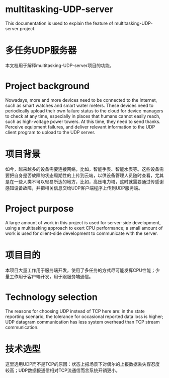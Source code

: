 # multitasking-UDP-server
This documentation is used to explain the feature of multitasking-UDP-server project.
# 多任务UDP服务器
本文档用于解释multitasking-UDP-server项目的功能。

# Project background
Nowadays, more and more devices need to be connected to the Internet, such as smart watches and smart water meters. These devices need to periodically upload their own failure status to the cloud for device managers to check at any time, especially in places that humans cannot easily reach, such as high-voltage power towers. At this time, they need to send thanks. Perceive equipment failures, and deliver relevant information to the UDP client program to upload to the UDP server.
# 项目背景
如今，越来越多的设备需要连接网络，比如，智能手表、智能水表等。这些设备需要把自身是否故障的状态周期性的上传到云端，以供设备管理人员随时查看，尤其是在一些人类不可以轻易所达的地方，比如，高压电力塔，这时就需要通过传感谢感知设备故障，并把相关信息交给UDP客户端程序上传到UDP服务端。

# Project purpose
A large amount of work in this project is used for server-side development, using a multitasking approach to exert CPU performance; a small amount of work is used for client-side development to communicate with the server.
# 项目目的
本项目大量工作用于服务端开发，使用了多任务的方式尽可能发挥CPU性能；少量工作用于客户端开发，用于跟服务端通信。

# Technology selection
The reasons for choosing UDP instead of TCP here are: in the state reporting scenario, the tolerance for occasional reported data loss is higher; UDP datagram communication has less system overhead than TCP stream communication.
# 技术选型
这里选用UDP而不是TCP的原因：状态上报场景下对偶尔的上报数据丢失容忍度较高；UDP数据报通信相对TCP流通信而言系统开销更小。
